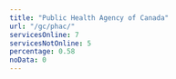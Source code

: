 ```yaml
---
title: "Public Health Agency of Canada"
url: "/gc/phac/"
servicesOnline: 7
servicesNotOnline: 5
percentage: 0.58
noData: 0
---
```

